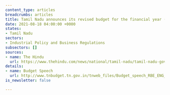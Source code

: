 ```yaml
---
content_type: articles
breadcrumbs: articles
title: Tamil Nadu announces its revised budget for the financial year (FY) 2021-22
date: 2021-08-18 04:00:00 +0000
states:
- Tamil Nadu
sectors:
- Industrial Policy and Business Regulations
subsectors: []
sources:
- name: The Hindu
  url: https://www.thehindu.com/news/national/tamil-nadu/tamil-nadu-governments-first-budget-after-election-highlights/article35890900.ece
details:
- name: Budget Speech
  url: http://www.tnbudget.tn.gov.in/tnweb_files/Budget_speech_RBE_ENG_2021_22.pdf
is_newsletter: false

---
```

